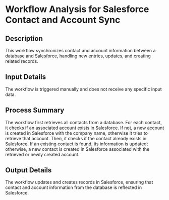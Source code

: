 # Workflow Analysis for Salesforce Contact and Account Sync

## Description
This workflow synchronizes contact and account information between a database and Salesforce, handling new entries, updates, and creating related records.

## Input Details
The workflow is triggered manually and does not receive any specific input data.

## Process Summary
The workflow first retrieves all contacts from a database. For each contact, it checks if an associated account exists in Salesforce. If not, a new account is created in Salesforce with the company name, otherwise it tries to retrieve that account. Then, it checks if the contact already exists in Salesforce. If an existing contact is found, its information is updated; otherwise, a new contact is created in Salesforce associated with the retrieved or newly created account.

## Output Details
The workflow updates and creates records in Salesforce, ensuring that contact and account information from the database is reflected in Salesforce.
